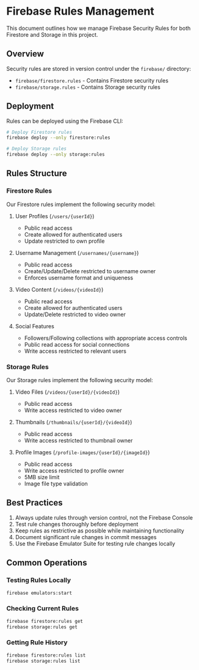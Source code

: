 # Firebase Rules Management

This document outlines how we manage Firebase Security Rules for both Firestore and Storage in this project.

## Overview

Security rules are stored in version control under the `firebase/` directory:

- `firebase/firestore.rules` - Contains Firestore security rules
- `firebase/storage.rules` - Contains Storage security rules

## Deployment

Rules can be deployed using the Firebase CLI:

```bash
# Deploy Firestore rules
firebase deploy --only firestore:rules

# Deploy Storage rules
firebase deploy --only storage:rules
```

## Rules Structure

### Firestore Rules

Our Firestore rules implement the following security model:

1. User Profiles (`/users/{userId}`)

   - Public read access
   - Create allowed for authenticated users
   - Update restricted to own profile

2. Username Management (`/usernames/{username}`)

   - Public read access
   - Create/Update/Delete restricted to username owner
   - Enforces username format and uniqueness

3. Video Content (`/videos/{videoId}`)

   - Public read access
   - Create allowed for authenticated users
   - Update/Delete restricted to video owner

4. Social Features
   - Followers/Following collections with appropriate access controls
   - Public read access for social connections
   - Write access restricted to relevant users

### Storage Rules

Our Storage rules implement the following security model:

1. Video Files (`/videos/{userId}/{videoId}`)

   - Public read access
   - Write access restricted to video owner

2. Thumbnails (`/thumbnails/{userId}/{videoId}`)

   - Public read access
   - Write access restricted to thumbnail owner

3. Profile Images (`/profile-images/{userId}/{imageId}`)
   - Public read access
   - Write access restricted to profile owner
   - 5MB size limit
   - Image file type validation

## Best Practices

1. Always update rules through version control, not the Firebase Console
2. Test rule changes thoroughly before deployment
3. Keep rules as restrictive as possible while maintaining functionality
4. Document significant rule changes in commit messages
5. Use the Firebase Emulator Suite for testing rule changes locally

## Common Operations

### Testing Rules Locally

```bash
firebase emulators:start
```

### Checking Current Rules

```bash
firebase firestore:rules get
firebase storage:rules get
```

### Getting Rule History

```bash
firebase firestore:rules list
firebase storage:rules list
```
